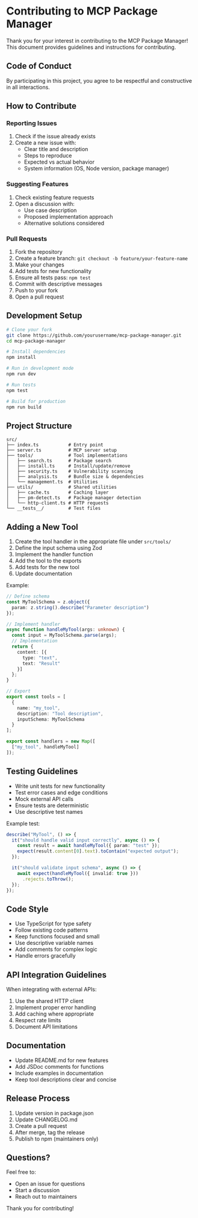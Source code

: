 # Contributing to MCP Package Manager

Thank you for your interest in contributing to the MCP Package Manager! This document provides guidelines and instructions for contributing.

## Code of Conduct

By participating in this project, you agree to be respectful and constructive in all interactions.

## How to Contribute

### Reporting Issues

1. Check if the issue already exists
2. Create a new issue with:
   - Clear title and description
   - Steps to reproduce
   - Expected vs actual behavior
   - System information (OS, Node version, package manager)

### Suggesting Features

1. Check existing feature requests
2. Open a discussion with:
   - Use case description
   - Proposed implementation approach
   - Alternative solutions considered

### Pull Requests

1. Fork the repository
2. Create a feature branch: `git checkout -b feature/your-feature-name`
3. Make your changes
4. Add tests for new functionality
5. Ensure all tests pass: `npm test`
6. Commit with descriptive messages
7. Push to your fork
8. Open a pull request

## Development Setup

```bash
# Clone your fork
git clone https://github.com/yourusername/mcp-package-manager.git
cd mcp-package-manager

# Install dependencies
npm install

# Run in development mode
npm run dev

# Run tests
npm test

# Build for production
npm run build
```

## Project Structure

```
src/
├── index.ts           # Entry point
├── server.ts          # MCP server setup
├── tools/             # Tool implementations
│   ├── search.ts      # Package search
│   ├── install.ts     # Install/update/remove
│   ├── security.ts    # Vulnerability scanning
│   ├── analysis.ts    # Bundle size & dependencies
│   └── management.ts  # Utilities
├── utils/             # Shared utilities
│   ├── cache.ts       # Caching layer
│   ├── pm-detect.ts   # Package manager detection
│   └── http-client.ts # HTTP requests
└── __tests__/         # Test files
```

## Adding a New Tool

1. Create the tool handler in the appropriate file under `src/tools/`
2. Define the input schema using Zod
3. Implement the handler function
4. Add the tool to the exports
5. Add tests for the new tool
6. Update documentation

Example:

```typescript
// Define schema
const MyToolSchema = z.object({
  param: z.string().describe("Parameter description")
});

// Implement handler
async function handleMyTool(args: unknown) {
  const input = MyToolSchema.parse(args);
  // Implementation
  return {
    content: [{
      type: "text",
      text: "Result"
    }]
  };
}

// Export
export const tools = [
  {
    name: "my_tool",
    description: "Tool description",
    inputSchema: MyToolSchema
  }
];

export const handlers = new Map([
  ["my_tool", handleMyTool]
]);
```

## Testing Guidelines

- Write unit tests for new functionality
- Test error cases and edge conditions
- Mock external API calls
- Ensure tests are deterministic
- Use descriptive test names

Example test:

```typescript
describe("MyTool", () => {
  it("should handle valid input correctly", async () => {
    const result = await handleMyTool({ param: "test" });
    expect(result.content[0].text).toContain("expected output");
  });

  it("should validate input schema", async () => {
    await expect(handleMyTool({ invalid: true }))
      .rejects.toThrow();
  });
});
```

## Code Style

- Use TypeScript for type safety
- Follow existing code patterns
- Keep functions focused and small
- Use descriptive variable names
- Add comments for complex logic
- Handle errors gracefully

## API Integration Guidelines

When integrating with external APIs:

1. Use the shared HTTP client
2. Implement proper error handling
3. Add caching where appropriate
4. Respect rate limits
5. Document API limitations

## Documentation

- Update README.md for new features
- Add JSDoc comments for functions
- Include examples in documentation
- Keep tool descriptions clear and concise

## Release Process

1. Update version in package.json
2. Update CHANGELOG.md
3. Create a pull request
4. After merge, tag the release
5. Publish to npm (maintainers only)

## Questions?

Feel free to:
- Open an issue for questions
- Start a discussion
- Reach out to maintainers

Thank you for contributing!